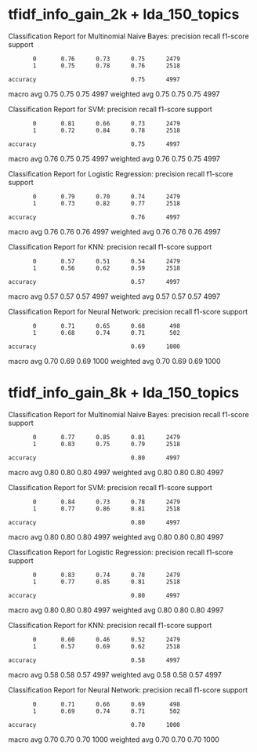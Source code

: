 # tfidf_info_gain_2k + lda_150_topics

Classification Report for Multinomial Naive Bayes:
              precision    recall  f1-score   support

           0       0.76      0.73      0.75      2479
           1       0.75      0.78      0.76      2518

    accuracy                           0.75      4997
   macro avg       0.75      0.75      0.75      4997
weighted avg       0.75      0.75      0.75      4997



Classification Report for SVM:
              precision    recall  f1-score   support

           0       0.81      0.66      0.73      2479
           1       0.72      0.84      0.78      2518

    accuracy                           0.75      4997
   macro avg       0.76      0.75      0.75      4997
weighted avg       0.76      0.75      0.75      4997



Classification Report for Logistic Regression:
              precision    recall  f1-score   support

           0       0.79      0.70      0.74      2479
           1       0.73      0.82      0.77      2518

    accuracy                           0.76      4997
   macro avg       0.76      0.76      0.76      4997
weighted avg       0.76      0.76      0.76      4997

Classification Report for KNN:
              precision    recall  f1-score   support

           0       0.57      0.51      0.54      2479
           1       0.56      0.62      0.59      2518

    accuracy                           0.57      4997
   macro avg       0.57      0.57      0.57      4997
weighted avg       0.57      0.57      0.57      4997


Classification Report for Neural Network:
              precision    recall  f1-score   support

           0       0.71      0.65      0.68       498
           1       0.68      0.74      0.71       502

    accuracy                           0.69      1000
   macro avg       0.70      0.69      0.69      1000
weighted avg       0.70      0.69      0.69      1000


# tfidf_info_gain_8k + lda_150_topics

Classification Report for Multinomial Naive Bayes:
              precision    recall  f1-score   support

           0       0.77      0.85      0.81      2479
           1       0.83      0.75      0.79      2518

    accuracy                           0.80      4997
   macro avg       0.80      0.80      0.80      4997
weighted avg       0.80      0.80      0.80      4997



Classification Report for SVM:
              precision    recall  f1-score   support

           0       0.84      0.73      0.78      2479
           1       0.77      0.86      0.81      2518

    accuracy                           0.80      4997
   macro avg       0.80      0.80      0.80      4997
weighted avg       0.80      0.80      0.80      4997



Classification Report for Logistic Regression:
              precision    recall  f1-score   support

           0       0.83      0.74      0.78      2479
           1       0.77      0.85      0.81      2518

    accuracy                           0.80      4997
   macro avg       0.80      0.80      0.80      4997
weighted avg       0.80      0.80      0.80      4997



Classification Report for KNN:
              precision    recall  f1-score   support

           0       0.60      0.46      0.52      2479
           1       0.57      0.69      0.62      2518

    accuracy                           0.58      4997
   macro avg       0.58      0.58      0.57      4997
weighted avg       0.58      0.58      0.57      4997

Classification Report for Neural Network:
              precision    recall  f1-score   support

           0       0.71      0.66      0.69       498
           1       0.69      0.74      0.71       502

    accuracy                           0.70      1000
   macro avg       0.70      0.70      0.70      1000
weighted avg       0.70      0.70      0.70      1000






